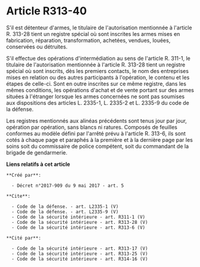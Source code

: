 # Article R313-40

S'il est détenteur d'armes, le titulaire de l'autorisation mentionnée à l'article R. 313-28 tient un registre spécial où sont
inscrites les armes mises en fabrication, réparation, transformation, achetées, vendues, louées, conservées ou détruites. 

S'il effectue des opérations d'intermédiation au sens de l'article R. 311-1, le titulaire de l'autorisation mentionnée à
l'article R. 313-28 tient un registre spécial où sont inscrits, dès les premiers contacts, le nom des entreprises mises en
relation ou des autres participants à l'opération, le contenu et les étapes de celle-ci. Sont en outre inscrites sur ce même
registre, dans les mêmes conditions, les opérations d'achat et de vente portant sur des armes situées à l'étranger lorsque
les armes concernées ne sont pas soumises aux dispositions des articles L. 2335-1, L. 2335-2 et L. 2335-9 du code de la
défense. 

Les registres mentionnés aux alinéas précédents sont tenus jour par jour, opération par opération, sans blancs ni ratures.
Composés de feuilles conformes au modèle défini par l'arrêté prévu à l'article R. 313-6, ils sont cotés à chaque page et
paraphés à la première et à la dernière page par les soins soit du commissaire de police compétent, soit du commandant de la
brigade de gendarmerie.

**Liens relatifs à cet article**

	**Créé par**:

	  - Décret n°2017-909 du 9 mai 2017 - art. 5

	**Cite**:

	  - Code de la défense. - art. L2335-1 (V)
	  - Code de la défense. - art. L2335-9 (V)
	  - Code de la sécurité intérieure - art. R311-1 (V)
	  - Code de la sécurité intérieure - art. R313-28 (V)
	  - Code de la sécurité intérieure - art. R313-6 (V)

	**Cité par**:

	  - Code de la sécurité intérieure - art. R313-17 (V)
	  - Code de la sécurité intérieure - art. R313-25 (V)
	  - Code de la sécurité intérieure - art. R314-16 (V)
